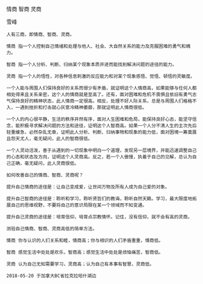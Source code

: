 情商 智商 灵商

雪峰


    人有三商，即情商、智商、灵商。

    情商 指一个人控制自己情绪和处理与他人、社会、大自然关系的能力及克服困难的勇气和魄力。

    智商 指一个人分析、判断、归纳某个现象本质并进而能找到解决问题的途径的能力。

    灵商 指一个人的悟性，对各种信息刺激的反应能力和对某个现象感悟、觉悟、顿悟的灵敏度。

    一个人能与周围人们保持良好的关系而很少有矛盾，就证明这个人情商高，如果能够与任何人都相处得来且关系亲密，这个人的情商就是至高了。还有，面对困难和危机不畏惧且依旧有勇气志气保持良好的精神状态，此人情商一定很高。相反，处理不好人际关系，总是与周围人们格格不入，一遇到挫折和打击就心灰意冷精神萎靡，那就证明此人情商很低。

    一个人的内心很平静，生活的秩序井然有序，面对人生困难和危局，能保持良好心态，能坚守信念，能积极寻求解决问题的方法和途径，证明这个人智商高。如果一个人分不清人生的主次先后轻重缓急，必然杂乱无章，证明此人分析、判断、归纳事物和现象的能力低，面对困境一筹莫展且怨天尤人，毫无疑问，此人的智商很低。

    一个人灵动活泼，善于从遇到的一切现象中明白一个道理，发现另一层境界，并能迅速调整自己的心态和状态及方向，证明这个人灵商高。反之，若一个人傲慢，执着于自己的见解，总认为自己正确，毫无疑问，此人灵商很低。

    如何改善自己的情商、智商、灵商呢？

    提升自己情商的途径是：让自己变成爱，让世间万物及所有人成为自己爱的对象。

    提升自己智商的途径是：聆听和学习，聆听贤哲们的教诲，聆听自然天籁。学习，最大限度地拓展自己的思维视野，不要将自己的意识局限在某一个领域而不知变通。

    提升自己灵商的途径是：培育信仰，培育点宗教情怀。记住，没有信仰，就不会有高的灵商。

    测验自己情商、智商、灵商高低的简单方法。

    情商 你与认识的人们关系和睦，情商高；你与相识的人们矛盾重重，情商低。

    智商 感觉生活中处处是欢乐，智商高；感觉生活中处处是烦恼痛苦，智商低。

    灵商 认为自己无知需要学习，灵商高；认为自己有本事有智慧，灵商低。

    2018-05-20 于加拿大BC省拉克拉哈什湖边



